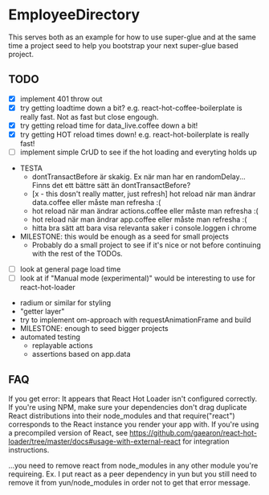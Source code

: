 EmployeeDirectory
=================

This serves both as an example for how to use super-glue and at the same time a
project seed to help you bootstrap your next super-glue based project.

TODO
----
- [x] implement 401 throw out
- [x] try getting loadtime down a bit? e.g. react-hot-coffee-boilerplate is really fast. Not as fast but close engough.
- [x] try getting reload time for data_live.coffee down a bit!
- [x] try getting HOT reload times down! e.g. react-hot-boilerplate is really fast!
- [ ] implement simple CrUD to see if the hot loading and everyting holds up
- TESTA
	- dontTransactBefore är skakig. Ex när man har en randomDelay... Finns det ett bättre sätt än dontTransactBefore?
	- [x - this dosn't really matter, just refresh] hot reload när man ändrar data.coffee eller måste man refresha :(
	- hot reload när man ändrar actions.coffee eller måste man refresha :(
	- hot reload när man ändrar app.coffee eller måste man refresha :(
	- hitta bra sätt att bara visa relevanta saker i console.loggen i chrome
- MILESTONE: this would be enough as a seed for small projects
	- Probably do a small project to see if it's nice or not before continuing
	  with the rest of the TODOs.
- [ ] look at general page load time
- [ ] look at if "Manual mode (experimental)" would be interesting to use for react-hot-loader
- radium or similar for styling
- "getter layer"
- try to implement om-approach with requestAnimationFrame and build
- MILESTONE: enough to seed bigger projects
- automated testing
	- replayable actions
	- assertions based on app.data


FAQ
---

If you get error:
It appears that React Hot Loader isn't configured correctly. If you're using NPM, make sure your dependencies don't drag duplicate React distributions into their node_modules and that require("react") corresponds to the React instance you render your app with. If you're using a precompiled version of React, see https://github.com/gaearon/react-hot-loader/tree/master/docs#usage-with-external-react for integration instructions.

...you need to remove react from node_modules in any other module you're requireing.
Ex. I put react as a peer dependency in yun but you still need to remove it from yun/node_modules in order not to get that error message.
